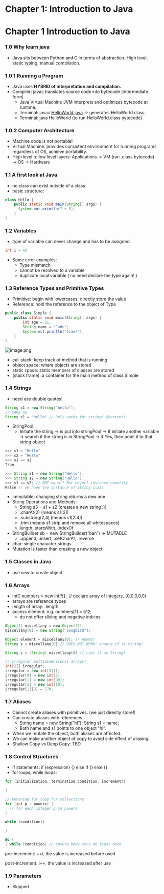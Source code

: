 # Chapter 1: Introduction to Java

# Chapter 1 Introduction to Java

### 1.0 Why learn java

- Java sits between Python and C in terms of abstraction. High level, static typing, manual compilation.

### 1.0.1 Running a Program

- Java uses **HYBRID of interpretation and compilation.**
- Compiler: javac translates source code into bytecode (intermediate form)
    - Java Virtual Machine JVM interprets and optimizes bytecode at runtime.
    - Terminal: javac [HelloWorld.java](http://HelloWorld.java) → generates HelloWorld.class
    - Terminal: java HelloWorld (to run HelloWorld.class bytecode)

### 1.0.2 Computer Architecture

- Machine code is not portable!
- Virtual Machine: provides consistent environment for running programs regardless of OS, achieve portability.
- High level to low level layers: Applications → VM (run .class bytecode) → OS → Hardware

### 1.1 A first look at Java

- no class can exist outside of a class
- basic structure:

```java
class Hello {
    public static void main(String[] args) {
      System.out.println(7 + 5);
    }
}
```

### 1.2 Variables

- type of variable can never change and has to be assigned.

```java
int i = 42
```

- Some error examples:
    - Type mismatch
    - cannot be resolved to a variable
    - duplicate local variable ( no need declare the type again! )

### 1.3 Reference Types and Primitive Types

- Primitive: begin with lowercases; directly store the value
- Reference: hold the reference to the object of Type

```java
public class Simple {
    public static void main(String[] args) {
        int age = 21;
        String name = "Jude";
        System.out.println("Ciao!");
    }
}
```

![image.png](Chapter%201%20Introduction%20to%20Java%202818dd077e7a80dbb95af66c242390ad/image.png)

- call stack: keep track of method that is running
- object space: where objects are stored
- static space: static members of classes are stored
- (stack frame): a container for the main method of class Simple

### 1.4 Strings

- need use double quotes!

```java
String s1 = new String("hello");
// SAME AS
String s1 = "hello" // Only works for string! Shortcut!
```

- StringPool
    - Initiate the string → is put into stringPool → if initiate another variable → search if the string is in StringPool → if Yes, then point it to that string object

```java
>>> s1 = "Hello"
>>> s2 = "Hello"
>>> s1 == s2
True

>>> String s1 = new String("Hello");
>>> String s2 = new String("Hello");
>>> s1 == s2; // NOT equal! But object instance eqaulity
False // we have two instance of String class
```

- Immutable: changing string returns a new one
- String Operations and Methods:
    - String s3 = s1 + s2 (creates a new string :))
    - .charAt(2) (means s1[2])
    - .substring(2,4) (means s1[2:4])
    - .trim (means s1.strip and remove all whitespaces)
    - length, startsWith, indexOf
- StringBuilder sb = new StringBuilder(”ban”) → MUTABLE
    - .append, .insert, .setCharAt, .reverse
- char: single character strings
- Mutation is faster than creating a new object.

### 1.5 Classes in Java

- use new to create object

### 1.6 Arrays

- int[] numbers = new int[5] ; // declare array of integers, {0,0,0,0,0}
- arrays are reference types
- length of array: .length
- access element: e.g. numbers[1] = 512;
    - do not offer slicing and negative indices

```java
Object[] miscellany = new Object[5];
miscellany[0] = new String("Songbird");

Object element = miscellany[0]; // WORKS!
String s = miscellany[0] // DOES NOT WORK! Unsure if is string!

String s = (String) miscellany[0] // cast it as String!
```

```java
// Irregular multidimensional arrays!
int[][] irregular;
irregular = new int[3][];
irregular[0] = new int[6];
irregular[1] = new int[99];
irregular[2] = new int[10];
irregular[1][8] = 170;
```

### 1.7 Aliases

- Cannot create aliases with primitives. (we just directly store!)
- Can create aliases with references.
    - String name = new String(”hi”); String s1 = name;
    - Both name and s1 points to one object “hi”.
- When we mutate the object, both aliases are affected.
- We can make another object of copy to avoid side effect of aliasing.
- Shallow Copy vs Deep Copy: TBD

### 1.8 Control Structures

- if statements: if (expression) {} else if {} else {}
- for loops, while loops:

```java
for (initialization; termination condition; increment){

}

// Enhanced for loop for collections:
for (int p : powers) {
  // for each integer p in powers
}

while (condition){

}

do {
} while (condition) // ensure body runs at least once
```

pre-increment: ++i, the value is increased before used

post-increment: i++, the value is increased after use

### 1.9 Parameters

- Skipped